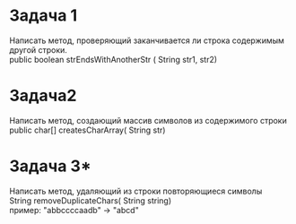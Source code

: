 # Задача 1
Написать метод, проверяющий заканчивается ли строка содержимым другой строки.  
public boolean strEndsWithAnotherStr ( String str1, str2)

# Задача2  
Написать метод, создающий массив символов из содержимого строки  
public char[] createsCharArray( String str)

# Задача 3*  
Написать метод, удаляющий из строки повторяющиеся символы  
String removeDuplicateChars( String string)  
пример: "abbccccaadb" -> "abcd"

